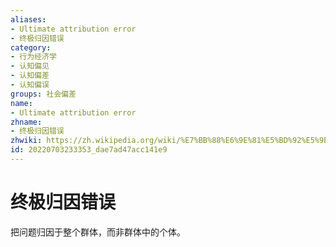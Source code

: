 ```yaml
---
aliases:
- Ultimate attribution error
- 终极归因错误
category:
- 行为经济学
- 认知偏见
- 认知偏差
- 认知偏误
groups: 社会偏差
name:
- Ultimate attribution error
zhname:
- 终极归因错误
zhwiki: https://zh.wikipedia.org/wiki/%E7%BB%88%E6%9E%81%E5%BD%92%E5%9B%A0%E9%94%99%E8%AF%AF
id: 20220703233353_dae7ad47acc141e9
---
```


# 终极归因错误

把问题归因于整个群体，而非群体中的个体。
